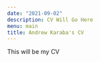 ```yaml
---
date: "2021-09-02"
description: CV Will Go Here
menu: main
title: Andrew Karaba's CV
---
```


This will be my CV
